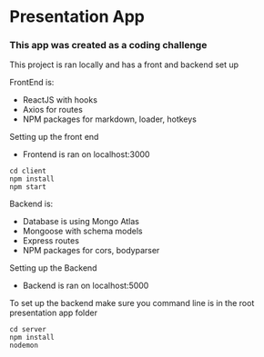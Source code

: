 # Presentation App

### This app was created as a coding challenge

This project is ran locally and has a front and backend set up

FrontEnd is:

- ReactJS with hooks
- Axios for routes
- NPM packages for markdown, loader, hotkeys

Setting up the front end

- Frontend is ran on localhost:3000

```
cd client
npm install
npm start
```

Backend is:

- Database is using Mongo Atlas
- Mongoose with schema models
- Express routes
- NPM packages for cors, bodyparser

Setting up the Backend

- Backend is ran on localhost:5000

To set up the backend make sure you command line is in the root presentation app folder

```
cd server
npm install
nodemon
```
